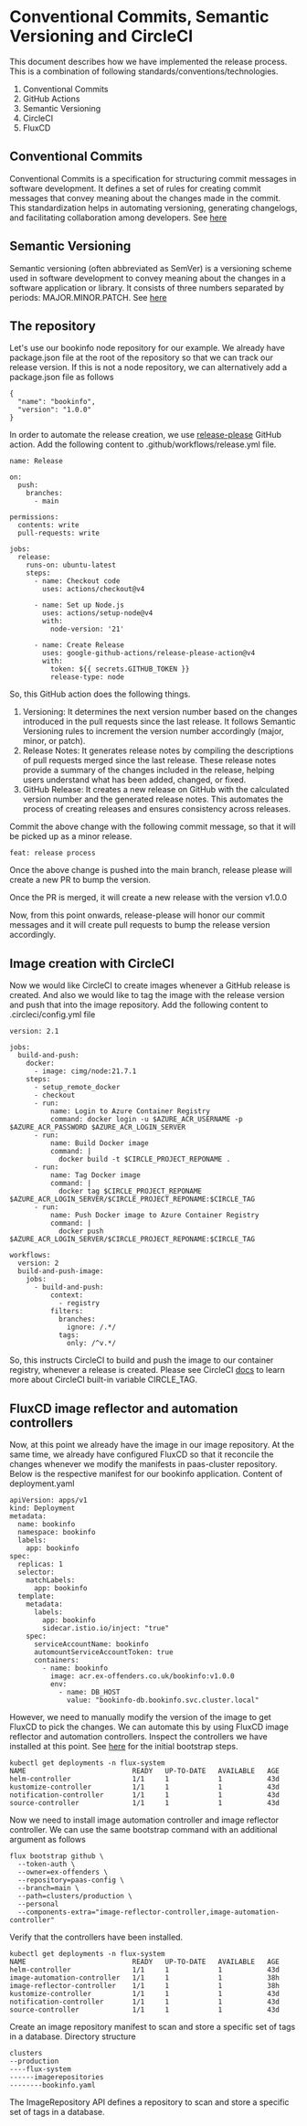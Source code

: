 # Conventional Commits, Semantic Versioning and CircleCI

This document describes how we have implemented the release process. This is a combination of following standards/conventions/technologies.
1. Conventional Commits
2. GitHub Actions
3. Semantic Versioning
4. CircleCI
5. FluxCD

## Conventional Commits
Conventional Commits is a specification for structuring commit messages in software development. It defines a set of rules for creating commit messages that convey meaning about the changes made in the commit. This standardization helps in automating versioning, generating changelogs, and facilitating collaboration among developers. See [here](https://www.conventionalcommits.org/en/v1.0.0/)

## Semantic Versioning
Semantic versioning (often abbreviated as SemVer) is a versioning scheme used in software development to convey meaning about the changes in a software application or library. It consists of three numbers separated by periods: MAJOR.MINOR.PATCH. See [here](https://semver.org/)

## The repository

Let's use our bookinfo node repository for our example. We already have package.json file at the root of the repository so that we can track our release version. If this is not a node repository, we can alternatively add a package.json file as follows
```
{
  "name": "bookinfo",
  "version": "1.0.0"
}
```

In order to automate the release creation, we use [release-please](https://github.com/marketplace/actions/release-please-action) GitHub action. Add the following content to .github/workflows/release.yml file. 

```
name: Release

on:
  push:
    branches:
      - main

permissions:
  contents: write
  pull-requests: write

jobs:
  release:
    runs-on: ubuntu-latest
    steps:
      - name: Checkout code
        uses: actions/checkout@v4

      - name: Set up Node.js
        uses: actions/setup-node@v4
        with:
          node-version: '21'

      - name: Create Release
        uses: google-github-actions/release-please-action@v4
        with:
          token: ${{ secrets.GITHUB_TOKEN }}
          release-type: node
```
So, this GitHub action does the following things. 
1. Versioning: It determines the next version number based on the changes introduced in the pull requests since the last release. It follows Semantic Versioning rules to increment the version number accordingly (major, minor, or patch).
2. Release Notes: It generates release notes by compiling the descriptions of pull requests merged since the last release. These release notes provide a summary of the changes included in the release, helping users understand what has been added, changed, or fixed.
3. GitHub Release: It creates a new release on GitHub with the calculated version number and the generated release notes. This automates the process of creating releases and ensures consistency across releases.

Commit the above change with the following commit message, so that it will be picked up as a minor release. 
```
feat: release process
```

Once the above change is pushed into the main branch, release please will create a new PR to bump the version. 

Once the PR is merged, it will create a new release with the version v1.0.0


Now, from this point onwards, release-please will honor our commit messages and it will create pull requests to bump the release version accordingly. 

## Image creation with CircleCI

Now we would like CircleCI to create images whenever a GitHub release is created. And also we would like to tag the image with the release version and push that into the image repository. 
Add the following content to .circleci/config.yml file
```
version: 2.1

jobs:
  build-and-push:
    docker:
      - image: cimg/node:21.7.1
    steps:
      - setup_remote_docker
      - checkout
      - run:
          name: Login to Azure Container Registry
          command: docker login -u $AZURE_ACR_USERNAME -p $AZURE_ACR_PASSWORD $AZURE_ACR_LOGIN_SERVER
      - run:
          name: Build Docker image
          command: |
            docker build -t $CIRCLE_PROJECT_REPONAME .
      - run:
          name: Tag Docker image
          command: |
            docker tag $CIRCLE_PROJECT_REPONAME $AZURE_ACR_LOGIN_SERVER/$CIRCLE_PROJECT_REPONAME:$CIRCLE_TAG
      - run:
          name: Push Docker image to Azure Container Registry
          command: |
            docker push $AZURE_ACR_LOGIN_SERVER/$CIRCLE_PROJECT_REPONAME:$CIRCLE_TAG

workflows:
  version: 2
  build-and-push-image:
    jobs:
      - build-and-push:
          context:
            - registry
          filters:
            branches:
              ignore: /.*/
            tags:
              only: /^v.*/
```
So, this instructs CircleCI to build and push the image to our container registry, whenever a release is created. Please see CircleCI [docs](https://circleci.com/docs/variables/) to learn more about CircleCI built-in variable CIRCLE_TAG.

## FluxCD image reflector and automation controllers

Now, at this point we already have the image in our image repository. At the same time, we already have configured FluxCD so that it reconcile the changes whenever we modify the manifests in paas-cluster repository. 
Below is the respective manifest for our bookinfo application. 
Content of deployment.yaml
```
apiVersion: apps/v1
kind: Deployment
metadata:
  name: bookinfo
  namespace: bookinfo
  labels:
    app: bookinfo
spec:
  replicas: 1
  selector:
    matchLabels:
      app: bookinfo
  template:
    metadata:
      labels:
        app: bookinfo
        sidecar.istio.io/inject: "true"
    spec:
      serviceAccountName: bookinfo
      automountServiceAccountToken: true
      containers:
        - name: bookinfo
          image: acr.ex-offenders.co.uk/bookinfo:v1.0.0 
          env:
            - name: DB_HOST
              value: "bookinfo-db.bookinfo.svc.cluster.local"
```
However, we need to manually modify the version of the image to get FluxCD to pick the changes. We can automate this by using FluxCD image reflector and automation controllers. 
Inspect the controllers we have installed at this point. See [here](fluxcd.md) for the initial bootstrap steps. 
```
kubectl get deployments -n flux-system
NAME                          READY   UP-TO-DATE   AVAILABLE   AGE
helm-controller               1/1     1            1           43d
kustomize-controller          1/1     1            1           43d
notification-controller       1/1     1            1           43d
source-controller             1/1     1            1           43d
```
Now we need to install image automation controller and image reflector controller. We can use the same bootstrap command with an additional argument as follows
```
flux bootstrap github \
  --token-auth \
  --owner=ex-offenders \
  --repository=paas-config \
  --branch=main \
  --path=clusters/production \
  --personal
  --components-extra="image-reflector-controller,image-automation-controller"
```
Verify that the controllers have been installed. 
```
kubectl get deployments -n flux-system
NAME                          READY   UP-TO-DATE   AVAILABLE   AGE
helm-controller               1/1     1            1           43d
image-automation-controller   1/1     1            1           38h
image-reflector-controller    1/1     1            1           38h
kustomize-controller          1/1     1            1           43d
notification-controller       1/1     1            1           43d
source-controller             1/1     1            1           43d
```
Create an image repository manifest to scan and store a specific set of tags in a database. 
Directory structure
```
clusters
--production
----flux-system
------imagerepositories
--------bookinfo.yaml
```


The ImageRepository API defines a repository to scan and store a specific set of tags in a database.

